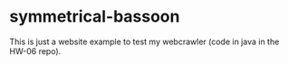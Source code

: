 # symmetrical-bassoon

This is just a website example to test my webcrawler (code in java in the HW-06 repo).
